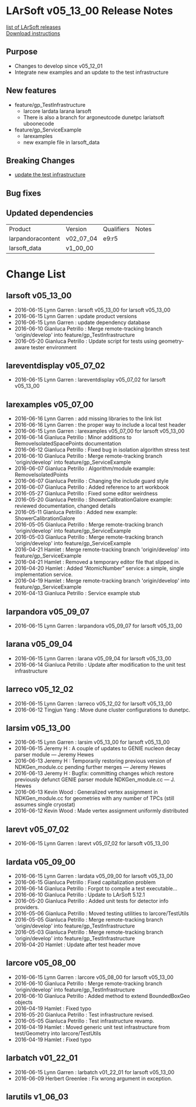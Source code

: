 # LArSoft v05_13_00 Release Notes



[list of LArSoft releases](LArSoft_release_list)  
[Download instructions](https://scisoft.fnal.gov/scisoft/bundles/larsoft/v05_13_00/larsoft-v05_13_00.html)

## Purpose

-   Changes to develop since v05_12_01
-   Integrate new examples and an update to the test infrastructure

## New features

-   feature/gp_TestInfrastructure
    -   larcore lardata larana larsoft
    -   There is also a branch for argoneutcode dunetpc lariatsoft uboonecode
-   feature/gp_ServiceExample
    -   larexamples
    -   new example file in larsoft_data

## Breaking Changes

-   [update the test infrastructure](Breaking_Changes#Moved-test-utility-headers-and-libraries)

## Bug fixes

## Updated dependencies

|                   |           |            |       |
|-------------------|-----------|------------|-------|
| Product           | Version   | Qualifiers | Notes |
| larpandoracontent | v02_07_04 | e9:r5      |       |
| larsoft_data      | v1_00_00  |            |       |

# Change List

## larsoft v05_13_00

-   2016-06-15 Lynn Garren : larsoft v05_13_00 for larsoft v05_13_00
-   2016-06-15 Lynn Garren : update product versions
-   2016-06-15 Lynn Garren : update dependency database
-   2016-06-10 Gianluca Petrillo : Merge remote-tracking branch 'origin/develop' into feature/gp_TestInfrastructure
-   2016-05-20 Gianluca Petrillo : Update script for tests using geometry-aware tester environment

## lareventdisplay v05_07_02

-   2016-06-15 Lynn Garren : lareventdisplay v05_07_02 for larsoft v05_13_00

## larexamples v05_07_00

-   2016-06-16 Lynn Garren : add missing libraries to the link list
-   2016-06-16 Lynn Garren : the proper way to include a local test header
-   2016-06-15 Lynn Garren : larexamples v05_07_00 for larsoft v05_13_00
-   2016-06-14 Gianluca Petrillo : Minor additions to RemoveIsolatedSpacePoints documentation
-   2016-06-12 Gianluca Petrillo : Fixed bug in isolation algorithm stress test
-   2016-06-10 Gianluca Petrillo : Merge remote-tracking branch 'origin/develop' into feature/gp_ServiceExample
-   2016-06-07 Gianluca Petrillo : Algorithm/module example: RemoveIsolatedPoints
-   2016-06-07 Gianluca Petrillo : Changing the include guard style
-   2016-06-07 Gianluca Petrillo : Added reference to art workbook
-   2016-05-27 Gianluca Petrillo : Fixed some editor weirdness
-   2016-05-20 Gianluca Petrillo : ShowerCalibrationGalore example: reviewed documentation, changed details
-   2016-05-11 Gianluca Petrillo : Added new example: ShowerCalibrationGalore
-   2016-05-05 Gianluca Petrillo : Merge remote-tracking branch 'origin/develop' into feature/gp_ServiceExample
-   2016-05-03 Gianluca Petrillo : Merge remote-tracking branch 'origin/develop' into feature/gp_ServiceExample
-   2016-04-21 Hamlet : Merge remote-tracking branch 'origin/develop' into feature/gp_ServiceExample
-   2016-04-21 Hamlet : Removed a temporary editor file that slipped in.
-   2016-04-20 Hamlet : Added “AtomicNumber” service: a simple, single implementation service.
-   2016-04-19 Hamlet : Merge remote-tracking branch 'origin/develop' into feature/gp_ServiceExample
-   2016-04-13 Gianluca Petrillo : Service example stub

## larpandora v05_09_07

-   2016-06-15 Lynn Garren : larpandora v05_09_07 for larsoft v05_13_00

## larana v05_09_04

-   2016-06-15 Lynn Garren : larana v05_09_04 for larsoft v05_13_00
-   2016-06-14 Gianluca Petrillo : Update after modification to the unit test infrastructure

## larreco v05_12_02

-   2016-06-15 Lynn Garren : larreco v05_12_02 for larsoft v05_13_00
-   2016-06-12 Tingjun Yang : Move dune cluster configurations to dunetpc.

## larsim v05_13_00

-   2016-06-15 Lynn Garren : larsim v05_13_00 for larsoft v05_13_00
-   2016-06-15 Jeremy H : A couple of updates to GENIE nucleon decay parser module — Jeremy Hewes
-   2016-06-13 Jeremy H : Temporarily restoring previous version of NDKGen_module.cc pending further merges — Jeremy Hewes
-   2016-06-13 Jeremy H : Bugfix: committing changes which restore previously defunct GENIE parser module NDKGen_module.cc — J. Hewes
-   2016-06-13 Kevin Wood : Generalized vertex assignment in NDKGen_module.cc for geometries with any number of TPCs (still assumes single cryostat)
-   2016-06-12 Kevin Wood : Made vertex assignment uniformly distributed

## larevt v05_07_02

-   2016-06-15 Lynn Garren : larevt v05_07_02 for larsoft v05_13_00

## lardata v05_09_00

-   2016-06-15 Lynn Garren : lardata v05_09_00 for larsoft v05_13_00
-   2016-06-15 Gianluca Petrillo : Fixed capitalization problem
-   2016-06-14 Gianluca Petrillo : Forgot to compile a test executable…
-   2016-06-10 Gianluca Petrillo : Update to LArSoft 5.12.1
-   2016-05-20 Gianluca Petrillo : Added unit tests for detector info providers.
-   2016-05-06 Gianluca Petrillo : Moved testing utilities to larcore/TestUtils
-   2016-05-05 Gianluca Petrillo : Merge remote-tracking branch 'origin/develop' into feature/gp_TestInfrastructure
-   2016-05-03 Gianluca Petrillo : Merge remote-tracking branch 'origin/develop' into feature/gp_TestInfrastructure
-   2016-04-20 Hamlet : Update after test header move

## larcore v05_08_00

-   2016-06-15 Lynn Garren : larcore v05_08_00 for larsoft v05_13_00
-   2016-06-10 Gianluca Petrillo : Merge remote-tracking branch 'origin/develop' into feature/gp_TestInfrastructure
-   2016-06-10 Gianluca Petrillo : Added method to extend BoundedBoxGeo objects
-   2016-04-19 Hamlet : Fixed typo
-   2016-05-20 Gianluca Petrillo : Test infrastructure revised.
-   2016-05-05 Gianluca Petrillo : Test infrastructure revamp.
-   2016-04-19 Hamlet : Moved generic unit test infrastructure from test/Geometry into larcore/TestUtils
-   2016-04-19 Hamlet : Fixed typo

## larbatch v01_22_01

-   2016-06-15 Lynn Garren : larbatch v01_22_01 for larsoft v05_13_00
-   2016-06-09 Herbert Greenlee : Fix wrong argument in exception.

## larutils v1_06_03

